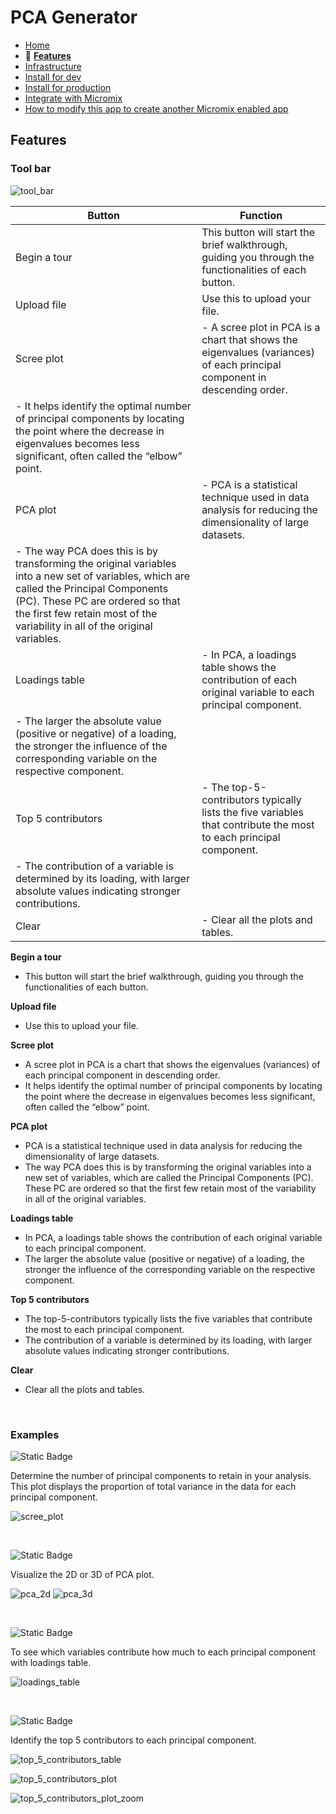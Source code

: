 # PCA Generator

- [Home](/README.md)
- 🌟 **[Features](features.md)**
- [Infrastructure](infrastructure.md)
- [Install for dev](install_for_dev.md)
- [Install for production](install_for_production.md)
- [Integrate with Micromix](integrate_with_micromix.md)
- [How to modify this app to create another Micromix enabled app](how_to_modify_this_app_to_create_another_micromix_enabled_app.md)

## Features

### Tool bar

![tool_bar](/documentation_images/md__tool_bar.png)

| Button            | Function                                                           |
| ----------------- | ------------------------------------------------------------------ |
| Begin a tour      | This button will start the brief walkthrough, guiding you through the functionalities of each button.                                                                                  |
| Upload file       | Use this to upload your file.                                      |
| Scree plot        | - A scree plot in PCA is a chart that shows the eigenvalues (variances) of each principal component in descending order. 
- It helps identify the optimal number of principal components by locating the point where the decrease in eigenvalues becomes less significant, often called the “elbow” point.                                                                                   |
| PCA plot          | - PCA is a statistical technique used in data analysis for reducing the dimensionality of large datasets. 
- The way PCA does this is by transforming the original variables into a new set of variables, which are called the Principal Components (PC). These PC are ordered so that the first few retain most of the variability in all of the original variables.                                                                      |
| Loadings table    | - In PCA, a loadings table shows the contribution of each original variable to each principal component. 
- The larger the absolute value (positive or negative) of a loading, the stronger the influence of the corresponding variable on the respective component.                                                    |
| Top 5 contributors| - The top-5-contributors typically lists the five variables that contribute the most to each principal component. 
- The contribution of a variable is determined by its loading, with larger absolute values indicating stronger contributions.                                                                           |
| Clear             | - Clear all the plots and tables.                                  |


**Begin a tour**
- This button will start the brief walkthrough, guiding you through the functionalities of each button.

**Upload file**
- Use this to upload your file.

**Scree plot**
- A scree plot in PCA is a chart that shows the eigenvalues (variances) of each principal component in descending order. 
- It helps identify the optimal number of principal components by locating the point where the decrease in eigenvalues becomes less significant, often called the “elbow” point.

**PCA plot**
- PCA is a statistical technique used in data analysis for reducing the dimensionality of large datasets. 
- The way PCA does this is by transforming the original variables into a new set of variables, which are called the Principal Components (PC). These PC are ordered so that the first few retain most of the variability in all of the original variables.

**Loadings table**
- In PCA, a loadings table shows the contribution of each original variable to each principal component. 
- The larger the absolute value (positive or negative) of a loading, the stronger the influence of the corresponding variable on the respective component.

**Top 5 contributors**
- The top-5-contributors typically lists the five variables that contribute the most to each principal component. 
- The contribution of a variable is determined by its loading, with larger absolute values indicating stronger contributions.

**Clear**
- Clear all the plots and tables.

<p>&nbsp;</p>

### Examples

![Static Badge](https://img.shields.io/badge/Feature-Scree_Plot_Generation-blue)

Determine the number of principal components to retain in your analysis. This plot displays the proportion of total variance in the data for each principal component.

![scree_plot](/documentation_images/md__scree_plot.png)

<p>&nbsp;</p>

![Static Badge](https://img.shields.io/badge/Feature-PCA_Plot_Generation_in_2D_and_3D-blue)

Visualize the 2D or 3D of PCA plot.

![pca_2d](/documentation_images/md__pca_plot_2d.png)
![pca_3d](/documentation_images/md__pca_plot_3d.png)

<p>&nbsp;</p>

![Static Badge](https://img.shields.io/badge/Feature-Loadings_Table_Generation-blue)

To see which variables contribute how much to each principal component with loadings table.

![loadings_table](/documentation_images/md__loadings_table.png)

<p>&nbsp;</p>

![Static Badge](https://img.shields.io/badge/Feature-Top_5_Contributors-blue)

Identify the top 5 contributors to each principal component.

![top_5_contributors_table](/documentation_images/md__top_5_contributors_table.png)

![top_5_contributors_plot](/documentation_images/md__top_5_contributors_plot.png)

![top_5_contributors_plot_zoom](/documentation_images/md__top_5_contributors_plot_zoom_view.png)
